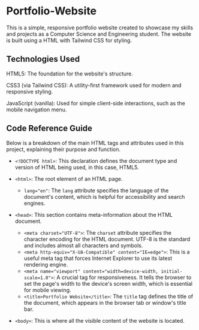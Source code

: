 # Portfolio-Website
This is a simple, responsive portfolio website created to showcase my skills and projects as a Computer Science and Engineering student. The website is built using a HTML with Tailwind CSS for styling.

## Technologies Used
HTML5: The foundation for the website's structure.

CSS3 (via Tailwind CSS): A utility-first framework used for modern and responsive styling.

JavaScript (vanilla): Used for simple client-side interactions, such as the mobile navigation menu.

## Code Reference Guide
Below is a breakdown of the main HTML tags and attributes used in this project, explaining their purpose and function.

* `<!DOCTYPE html>`: This declaration defines the document type and version of HTML being used, in this case, HTML5.
* `<html>`: The root element of an HTML page.
  * `lang="en"`: The `lang` attribute specifies the language of the document's content, which is helpful for accessibility and search engines.

* `<head>`: This section contains meta-information about the HTML document.
  * `<meta charset="UTF-8">`: The `charset` attribute specifies the character encoding for the HTML document. UTF-8 is the standard and includes almost all characters and symbols.
  * `<meta http-equiv="X-UA-Compatible" content="IE=edge">`: This is a useful meta tag that forces Internet Explorer to use its latest rendering engine.
  * `<meta name="viewport" content="width=device-width, initial-scale=1.0">`: A crucial tag for responsiveness. It tells the browser to set the page's width to the device's screen width, which is essential for mobile viewing.
  * `<title>Portfolio Website</title>`: The `title` tag defines the title of the document, which appears in the browser tab or window's title bar.

* `<body>`: This is where all the visible content of the website is located.
